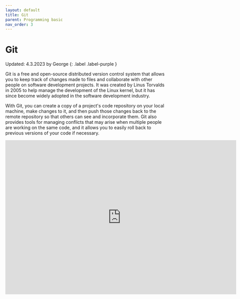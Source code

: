 ```yaml
---
layout: default
title: Git
parent: Programming basic
nav_order: 3
---
```


# Git
Updated: 4.3.2023 by George
{: .label .label-purple }

Git is a free and open-source distributed version control system that allows you to keep track of changes made to files and collaborate with other people on software development projects. It was created by Linus Torvalds in 2005 to help manage the development of the Linux kernel, but it has since become widely adopted in the software development industry.

With Git, you can create a copy of a project's code repository on your local machine, make changes to it, and then push those changes back to the remote repository so that others can see and incorporate them. Git also provides tools for managing conflicts that may arise when multiple people are working on the same code, and it allows you to easily roll back to previous versions of your code if necessary.

<center>
<iframe width="720" height="480" src="https://www.youtube.com/embed/Uszj_k0DGsg" title="Git for Professionals Tutorial - Tools &amp; Concepts for Mastering Version Control with Git" frameborder="0" allow="accelerometer; autoplay; clipboard-write; encrypted-media; gyroscope; picture-in-picture; web-share" allowfullscreen></iframe>
</center>